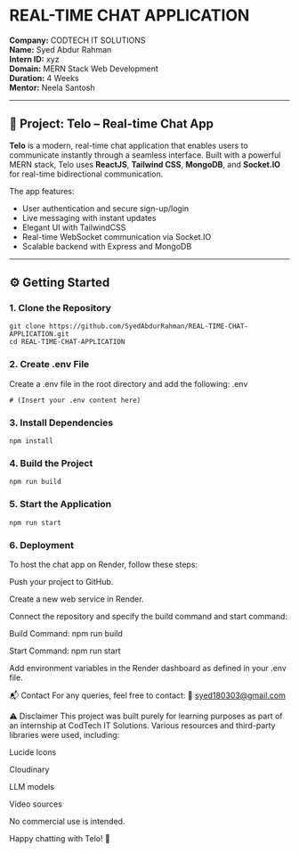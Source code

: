 # REAL-TIME CHAT APPLICATION

**Company:** CODTECH IT SOLUTIONS  
**Name:** Syed Abdur Rahman  
**Intern ID:** xyz  
**Domain:** MERN Stack Web Development  
**Duration:** 4 Weeks  
**Mentor:** Neela Santosh  

---

## 📱 Project: Telo – Real-time Chat App

**Telo** is a modern, real-time chat application that enables users to communicate instantly through a seamless interface. Built with a powerful MERN stack, Telo uses **ReactJS**, **Tailwind CSS**, **MongoDB**, and **Socket.IO** for real-time bidirectional communication.

The app features:
- User authentication and secure sign-up/login
- Live messaging with instant updates
- Elegant UI with TailwindCSS
- Real-time WebSocket communication via Socket.IO
- Scalable backend with Express and MongoDB

---

## ⚙️ Getting Started

### 1. Clone the Repository

```
git clone https://github.com/SyedAbdurRahman/REAL-TIME-CHAT-APPLICATION.git
cd REAL-TIME-CHAT-APPLICATION
```
### 2. Create .env File
Create a .env file in the root directory and add the following:
.env
```
# (Insert your .env content here)
```

### 3. Install Dependencies
```
npm install
```
### 4. Build the Project
```
npm run build
```
### 5. Start the Application
```
npm run start
```
### 6. Deployment
To host the chat app on Render, follow these steps:

Push your project to GitHub.

Create a new web service in Render.

Connect the repository and specify the build command and start command:

Build Command: npm run build

Start Command: npm run start

Add environment variables in the Render dashboard as defined in your .env file.

📬 Contact
For any queries, feel free to contact:
📧 syed180303@gmail.com

⚠️ Disclaimer
This project was built purely for learning purposes as part of an internship at CodTech IT Solutions.
Various resources and third-party libraries were used, including:

Lucide Icons

Cloudinary

LLM models

Video sources

No commercial use is intended.

Happy chatting with Telo! 🚀
